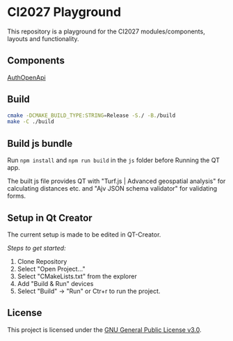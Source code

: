 # CI2027 Playground

This repository is a playground for the CI2027 modules/components, layouts and functionality.

## Components

[AuthOpenApi](https://github.com/Thuenen-Forest-Ecosystems/terrestrial-forest-monitor/tree/main/Components/AuthOpenApi)

## Build

```bash
cmake -DCMAKE_BUILD_TYPE:STRING=Release -S./ -B./build
make -C ./build
```

## Build js bundle

Run ```npm install``` and ```npm run build``` in the ```js``` folder before Running the QT app.

The built js file provides QT with "Turf.js | Advanced geospatial analysis" for calculating distances etc. and "Ajv JSON schema validator" for validating forms.


## Setup in Qt Creator
The current setup is made to be edited in QT-Creator.

*Steps to get started:*
1. Clone Repository
2. Select "Open Project..."
3. Select "CMakeLists.txt" from the explorer
4. Add "Build & Run" devices
5. Select "Build" -> "Run" or Ctr+r to run the project.

## License
This project is licensed under the [GNU General Public License v3.0](https://github.com/Thuenen-Forest-Ecosystems/terrestrial-forest-monitor/blob/main/LICENSE.md).

